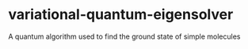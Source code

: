 # variational-quantum-eigensolver
A quantum algorithm used to find the ground state of simple molecules
